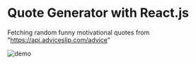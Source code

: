 # Quote Generator with React.js

Fetching random funny motivational quotes from "https://api.adviceslip.com/advice"

<img alt="demo" src= "./images/demos.gif" />